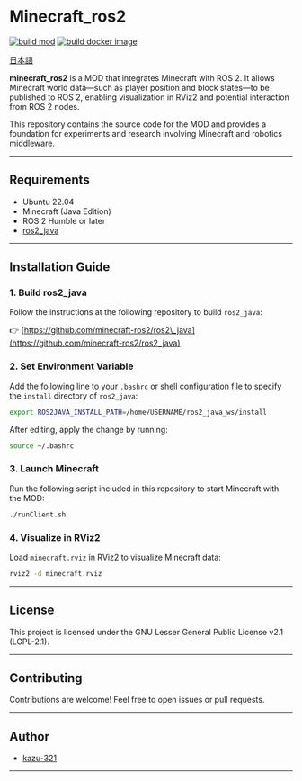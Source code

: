 # Minecraft\_ros2
[![build mod](https://github.com/minecraft-ros2/minecraft_ros2/actions/workflows/build_test.yaml/badge.svg)](https://github.com/minecraft-ros2/minecraft_ros2/actions/workflows/build_test.yaml)
[![build docker image](https://github.com/minecraft-ros2/minecraft_ros2/actions/workflows/docker_build.yaml/badge.svg)](https://github.com/minecraft-ros2/minecraft_ros2/actions/workflows/docker_build.yaml)

[日本語](README_JP.md)

**minecraft_ros2** is a MOD that integrates Minecraft with ROS 2. It allows Minecraft world data—such as player position and block states—to be published to ROS 2, enabling visualization in RViz2 and potential interaction from ROS 2 nodes.

This repository contains the source code for the MOD and provides a foundation for experiments and research involving Minecraft and robotics middleware.

---

## Requirements

* Ubuntu 22.04
* Minecraft (Java Edition)
* ROS 2 Humble or later
* [ros2\_java](https://github.com/minecraft-ros2/ros2_java)

---

## Installation Guide

### 1. Build ros2\_java

Follow the instructions at the following repository to build `ros2_java`:

👉 [https://github.com/minecraft-ros2/ros2\_java](https://github.com/minecraft-ros2/ros2_java)

### 2. Set Environment Variable

Add the following line to your `.bashrc` or shell configuration file to specify the `install` directory of `ros2_java`:

```bash
export ROS2JAVA_INSTALL_PATH=/home/USERNAME/ros2_java_ws/install
```

After editing, apply the change by running:

```bash
source ~/.bashrc
```

### 3. Launch Minecraft

Run the following script included in this repository to start Minecraft with the MOD:

```bash
./runClient.sh
```

### 4. Visualize in RViz2

Load `minecraft.rviz` in RViz2 to visualize Minecraft data:

```bash
rviz2 -d minecraft.rviz
```

---

## License

This project is licensed under the GNU Lesser General Public License v2.1 (LGPL-2.1).

---

## Contributing

Contributions are welcome! Feel free to open issues or pull requests.

---

## Author

* [kazu-321](https://github.com/kazu-321)

---
